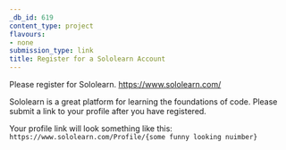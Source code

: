 ```yaml
---
_db_id: 619
content_type: project
flavours:
- none
submission_type: link
title: Register for a Sololearn Account
---
```


Please register for Sololearn. https://www.sololearn.com/

Sololearn is a great platform for learning the foundations of code. Please submit a link to your profile after you have registered.

Your profile link will look something like this: `https://www.sololearn.com/Profile/{some funny looking nuimber}`